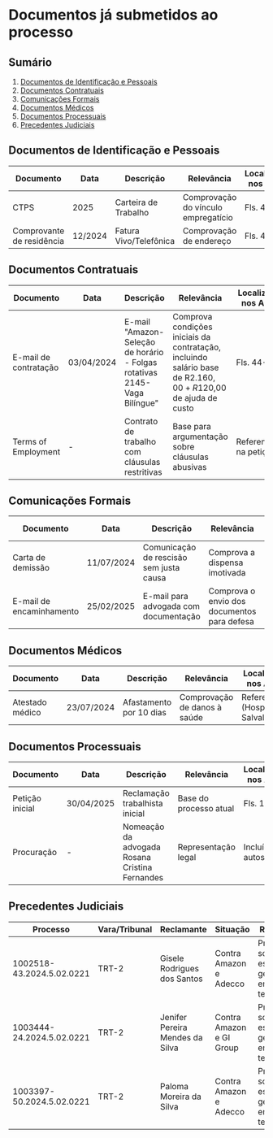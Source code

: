 # Documentos já submetidos ao processo

## Sumário
1. [Documentos de Identificação e Pessoais](#documentos-de-identificação-e-pessoais)
2. [Documentos Contratuais](#documentos-contratuais)
3. [Comunicações Formais](#comunicações-formais)
4. [Documentos Médicos](#documentos-médicos)
5. [Documentos Processuais](#documentos-processuais)
6. [Precedentes Judiciais](#precedentes-judiciais)

## Documentos de Identificação e Pessoais
| Documento | Data | Descrição | Relevância | Localização nos Autos |
|-----------|------|-----------|------------|----------------------|
| CTPS | 2025 | Carteira de Trabalho | Comprovação do vínculo empregatício | Fls. 47 |
| Comprovante de residência | 12/2024 | Fatura Vivo/Telefônica | Comprovação de endereço | Fls. 40-43 |

## Documentos Contratuais
| Documento | Data | Descrição | Relevância | Localização nos Autos |
|-----------|------|-----------|------------|----------------------|
| E-mail de contratação | 03/04/2024 | E-mail "Amazon-Seleção de horário - Folgas rotativas 2145- Vaga Bilíngue" | Comprova condições iniciais da contratação, incluindo salário base de R$2.160,00 + R$120,00 de ajuda de custo | Fls. 44-45 |
| Terms of Employment | - | Contrato de trabalho com cláusulas restritivas | Base para argumentação sobre cláusulas abusivas | Referenciado na petição |

## Comunicações Formais
| Documento | Data | Descrição | Relevância | Localização nos Autos |
|-----------|------|-----------|------------|----------------------|
| Carta de demissão | 11/07/2024 | Comunicação de rescisão sem justa causa | Comprova a dispensa imotivada | Fls. 36-39 |
| E-mail de encaminhamento | 25/02/2025 | E-mail para advogada com documentação | Comprova o envio dos documentos para defesa | Fls. 44 |

## Documentos Médicos
| Documento | Data | Descrição | Relevância | Localização nos Autos |
|-----------|------|-----------|------------|----------------------|
| Atestado médico | 23/07/2024 | Afastamento por 10 dias | Comprovação de danos à saúde | Referenciado (Hospital Salvalus) |

## Documentos Processuais
| Documento | Data | Descrição | Relevância | Localização nos Autos |
|-----------|------|-----------|------------|----------------------|
| Petição inicial | 30/04/2025 | Reclamação trabalhista inicial | Base do processo atual | Fls. 1-35 |
| Procuração | - | Nomeação da advogada Rosana Cristina Fernandes | Representação legal | Incluída nos autos |

## Precedentes Judiciais
| Processo | Vara/Tribunal | Reclamante | Situação | Relevância |
|----------|--------------|------------|----------|------------|
| 1002518-43.2024.5.02.0221 | TRT-2 | Gisele Rodrigues dos Santos | Contra Amazon e Adecco | Precedente sobre estabilidade gestante em contrato temporário | 
| 1003444-24.2024.5.02.0221 | TRT-2 | Jenifer Pereira Mendes da Silva | Contra Amazon e GI Group | Precedente sobre estabilidade gestante em contrato temporário |
| 1003397-50.2024.5.02.0221 | TRT-2 | Paloma Moreira da Silva | Contra Amazon e Adecco | Precedente sobre estabilidade gestante em contrato temporário |
